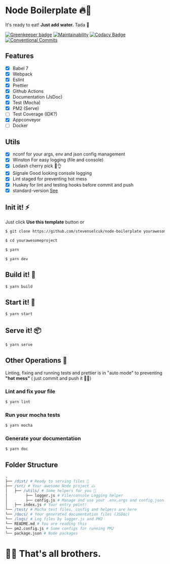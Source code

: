 # Node Boilerplate 🔥🥔

It's ready to eat! **Just add water.** Tada 🎉

[![Greenkeeper badge](https://badges.greenkeeper.io/stevenselcuk/node-boilerplate.svg)](https://greenkeeper.io/)
[![Maintainability](https://api.codeclimate.com/v1/badges/682d70d4b5ab5f71027f/maintainability)](https://codeclimate.com/github/stevenselcuk/node-boilerplate/maintainability)
[![Codacy Badge](https://api.codacy.com/project/badge/Grade/95180a62296048f59654554ea68a7fb8)](https://www.codacy.com/manual/stevenjselcuk/node-boilerplate?utm_source=github.com&utm_medium=referral&utm_content=stevenselcuk/node-boilerplate&utm_campaign=Badge_Grade)
[![Conventional Commits](https://img.shields.io/badge/Conventional%20Commits-1.0.0-yellow.svg)](https://conventionalcommits.org)


## Features

- [x] Babel 7
- [x] Webpack
- [x] Eslint
- [x] Prettier
- [x] Github Actions
- [x] Documentation (JsDoc)
- [x] Test (Mocha)
- [x] PM2 (Serve)
- [ ] Test Coverage (IDK?)
- [x] Appconveyor
- [ ] Docker

## Utils

- [x] nconf for your args, env and json config management
- [x] Winston For easy logging (file and console)
- [x] Lodash cherry pick 🍒👌
- [x] Signale Good looking console logging
- [x] Lint staged for preventing hot mess
- [x] Huskey for lint and testing hooks before commit and push
- [x] standard-version [See](https://github.com/conventional-changelog/standard-version)

## Init it! ⚡️

Just click **Use this template** button or

```bash
$ git clone https://github.com/stevenselcuk/node-boilerplate yourawesomeproject

$ cd yourawesomeproject

$ yarn

$ yarn dev
```

## Build it! 🔧

```bash
$ yarn build
```

## Start it! 🍍

```bash
$ yarn start
```

## Serve it! 📦

```bash
$ yarn serve
```

## Other Operations 🤔

Linting, fixing and running tests and prettier is in "auto mode" to preventing **"hot mess"**
( just commit and push it 🤜🏻)

### Lint and fix your file

```bash
$ yarn lint
```

### Run your mocha tests

```bash
$ yarn mocha
```

### Generate your documentation

```bash
$ yarn doc
```

## Folder Structure

```coffee
.
├── /dist/ # Ready to serving files 🥘
├── /src/ # Your awesome Node project 💵
│   ├── /utils/ # Some helpers for you 👄
│        ├── logger.js # File/console Logging helper
│        ├── config.js # Manage and use your .env,args and config.json (Ready to use. Really)
│   ├── index.js # Your entry point!
└── /test/ # Mocha test files, config and helpers are here
└── /docs/ # Your generated documentation files (JSDoc)
└── /logs/ # Log files by logger.js and PM2
└── README.md # You are reading this
└── pm2.config.js # Some configs for running PM2
└── package.json # Node packages
```

# 🙌🏻 That's all brothers.

